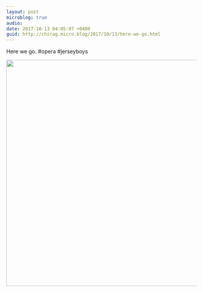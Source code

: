 ```yaml
---
layout: post
microblog: true
audio: 
date: 2017-10-13 04:05:07 +0400
guid: http://chirag.micro.blog/2017/10/13/here-we-go.html
---
```

Here we go. #opera #jerseyboys

<img src="http://chirag.micro.blog/uploads/2017/4d452d478d.jpg" width="600" height="600" />
